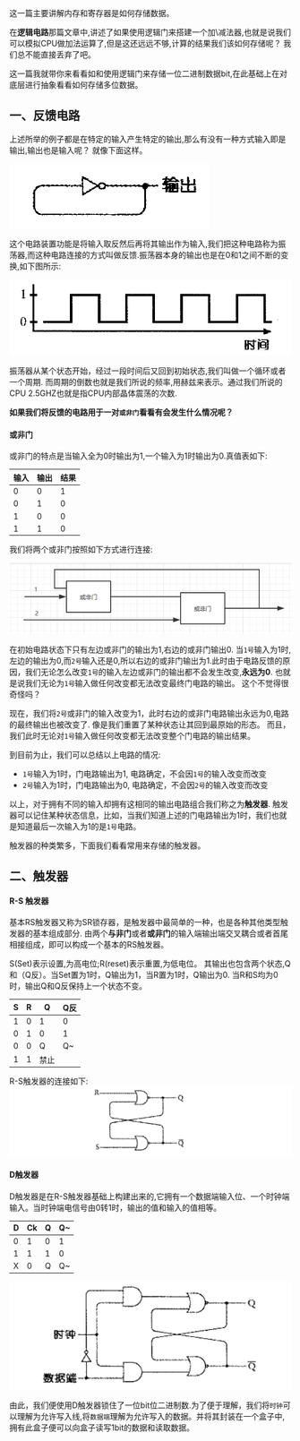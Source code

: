 这一篇主要讲解内存和寄存器是如何存储数据。

在**逻辑电路**那篇文章中,讲述了如果使用逻辑门来搭建一个加\减法器,也就是说我们可以模拟CPU做加法运算了,但是这还远远不够,计算的结果我们该如何存储呢？ 我们总不能直接丢弃了吧。

这一篇我就带你来看看如和使用逻辑门来存储一位二进制数据bit,在此基础上在对底层进行抽象看看如何存储多位数据。

## 一、反馈电路

上述所举的例子都是在特定的输入产生特定的输出,那么有没有一种方式输入即是输出,输出也是输入呢？ 就像下面这样。

![](./image/反馈.jpg)

这个电路装置功能是将输入取反然后再将其输出作为输入,我们把这种电路称为振荡器,而这种电路连接的方式叫做反馈.振荡器本身的输出也是在0和1之间不断的变换,如下图所示:

![](./image/clock.jpg)

振荡器从某个状态开始，经过一段时间后又回到初始状态,我们叫做一个循环或者一个周期. 而周期的倒数也就是我们所说的频率,用赫兹来表示。通过我们所说的CPU 2.5GHZ也就是指CPU内部晶体震荡的次数.

**如果我们将反馈的电路用于一对`或非门`看看有会发生什么情况呢？**

#### 或非门

或非门的特点是当输入全为0时输出为1,一个输入为1时输出为0.真值表如下:

| 输入 | 输出 | 结果 |
| ---- | ---- | ---- |
| 0    | 0    | 1    |
| 0    | 1    | 0    |
| 1    | 0    | 0    |
| 1    | 1    | 0    |

我们将两个或非门按照如下方式进行连接:

![](./image/或非门.jpg)

在初始电路状态下只有左边或非门的输出为1,右边的或非门输出0.  当`1号`输入为1时,左边的输出为0,而`2号`输入还是0,所以右边的或非门输出为1.此时由于电路反馈的原因，我们无论怎么改变`1号`的输入左边或非门的输出都不会发生改变,**永远为0**. 也就是说我们无论为`1号`输入做任何改变都无法改变最终门电路的输出。 这个不觉得很奇怪吗？

现在，我们将`2号`或非门的输入改变为1，此时右边的或非门电路输出永远为0,电路的最终输出也被改变了.  像是我们重置了某种状态让其回到最原始的形态。 而且，我们此时无论对`1号`输入做任何改变都无法改变整个门电路的输出结果。

到目前为止，我们可以总结以上电路的情况:

* `1号`输入为1时，门电路输出为1, 电路确定，不会因`1号`的输入改变而改变
* `2号`输入为1时，门电路输出为0, 电路确定，不会因`2号`的输入改变而改变

以上，对于拥有不同的输入却拥有这相同的输出电路组合我们称之为**触发器**. 触发器可以记住某种状态信息，比如，当我们知道上述的门电路输出为1时，我们也就是知道最后一次输入为1的是`1号`电路。

触发器的种类繁多，下面我们看看常用来存储的触发器。

## 二、触发器

#### R-S 触发器

基本RS触发器又称为SR锁存器，是触发器中最简单的一种，也是各种其他类型触发器的基本组成部分. 由两个**与非门**或者**或非门**的输入端输出端交叉耦合或者首尾相接组成，即可以构成一个基本的RS触发器。

S(Set)表示设置,为高电位;R(reset)表示重置,为低电位。 其输出也包含两个状态,Q和（Q反）。当Set置为1时，Q输出为1，当R置为1时，Q输出为0. 当R和S均为0时，输出Q和Q反保持上一个状态不变。

| S    | R    | Q    | Q反  |
| ---- | ---- | ---- | ---- |
| 1    | 0    | 1    | 0    |
| 0    | 1    | 0    | 1    |
| 0    | 0    | Q    | Q~   |
| 1    | 1    | 禁止 |      |

R-S触发器的连接如下:
![](./image/rs.jpg)

#### D触发器

D触发器是在R-S触发器基础上构建出来的,它拥有一个数据端输入位、一个时钟端输入。当时钟端电信号由0转1时，输出的值和输入的值相等。

| D    | Ck   | Q    | Q~   |
| ---- | ---- | ---- | ---- |
| 0    | 1    | 0    | 1    |
| 1    | 1    | 1    | 0    |
| X    | 0    | Q    | Q~   |

![](./image/D触发器.jpg)

由此，我们便使用D触发器锁住了一位bit位二进制数.为了便于理解，我们将`时钟`可以理解为允许写入线,将`数据端`理解为允许写入的数据。并将其封装在一个盒子中,拥有此盒子便可以向盒子读写1bit的数据和读取数据。